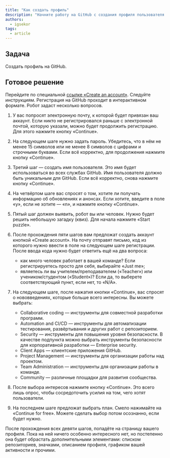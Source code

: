 ```yaml
---
title: "Как создать профиль"
description: "Начните работу на GitHub с создания профиля пользователя."
authors:
  - igsekor
tags:
  - article
---
```


## Задача

Создать профиль на GitHub.

## Готовое решение

Перейдите по специальной [ссылке «Create an account»](https://github.com/signup?source=login). Следуйте инструкциям. Регистрация на GitHub проходит в интерактивном формате. Робот задаст несколько вопросов.

1. У вас попросят электронную почту, к которой будет привязан ваш аккаунт. Если никто не регистрировался раньше с электронной почтой, которую указали, можно будет продолжить регистрацию. Для этого нажмите кнопку «Continue».
2. На следующем шаге нужно задать пароль. Убедитесь, что в нём не менее 15 символов или не менее 8 символов с цифрами и строчными буквами. Если всё корректно, для продолжения нажмите кнопку «Continue».
3. Третий шаг — создать имя пользователя. Это имя будет использоваться во всех службах GitHub. Имя пользователя должно быть уникальным для GitHub. Если всё корректно, снова нажмите кнопку «Continue».
4. На четвёртом шаге вас спросят о том, хотите ли получать информацию об обновлениях и анонсах. Если хотите, введите в поле «y», если не хотите — «n», и нажмите кнопку «Continue».
5. Пятый шаг должен выявить, робот вы или человек. Нужно будет решить небольшую загадку (квиз). Для начала нажмите «Start puzzle».
6. После прохождения пяти шагов вам предложат создать аккаунт кнопкой «Create account». На почту отправят письмо, код из которого нужно ввести в поле на следующем шаге регистрации. После ввода кода нужно будет ответить ещё на два вопроса:

    - как много человек работает в вашей команде? Если регистрируетесь просто для себя, выбирайте «Just me»;
    - являетесь ли вы учителем/преподавателем («Teacher») или учеником/студентом («Student»)? Если да, то выберете соответствующий пункт, если нет, то «N/A».

7. На следующем шаге, после нажатия кнопки «Continue», вас спросят о нововведениях, которые больше всего интересны. Вы можете выбрать:

    - Collaborative coding — инструменты для совместной разработки программ.
    - Automation and CI/CD — инструменты для автоматизации тестирования, развёртывания и других работ с репозиторием.
    - Security — инструменты для повышения уровня безопасности. В качестве подпункта можно выбрать инструменты безопасности для корпоративной разработки — Enterprise security.
    - Client Apps — клиентские приложения GitHub.
    - Project Management — инструменты для организации работы над проектом.
    - Team Administration — инструменты для организации работы в команде.
    - Community — различные площадки для развития сообщества.

8. После выбора интересов нажмите кнопку «Continue». Это всего лишь опрос, чтобы сосредоточить усилия на том, чего хотят пользователи.
9. На последнем шаге предложат выбрать план. Смело нажимайте на «Continue for free». Можете сделать выбор потом осознанно, если будет нужно.

После прохождения всех девяти шагов, попадёте на страницу вашего профиля. Пока на ней ничего особенно интересного нет, но постепенно она будет обрастать дополнительными элементами: списком репозиториев, значками, описанием профиля, графиком вашей активности и прочими.
